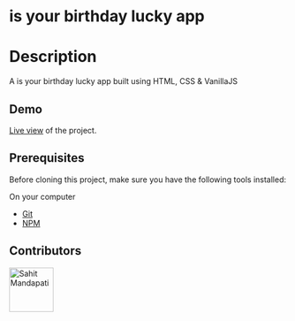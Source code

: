 # is your birthday lucky app

# Description

A is your birthday lucky app built using HTML, CSS & VanillaJS


## Demo

[Live view](https://is-your-birthday-lucky-app-1.sahitm1.repl.co) of the project.



## Prerequisites

Before cloning this project, make sure you have the following tools installed:

On your computer

- [Git](https://git-scm.com/downloads)
- [NPM](https://docs.npmjs.com/cli/v6/commands/npm-install/)



## Contributors

[//]: contributor-faces

<a href="https://github.com/sahitm"><img src="https://avatars.githubusercontent.com/u/67734756?v=4" title="Sahit Mandapati" width="80" height="80"></a>

[//]: contributor-faces
 
